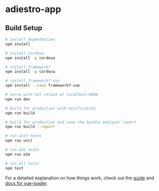 # adiestro-app

> <App Guemes Boliche>

## Build Setup

``` bash
# install dependencies
npm install

# install cordova
npm install -g cordova

# install framework7
npm install -g cordova

# install framework7-vue
npm install --save framework7-vue

# serve with hot reload at localhost:8080
npm run dev

# build for production with minification
npm run build

# build for production and view the bundle analyzer report
npm run build --report

# run unit tests
npm run unit

# run e2e tests
npm run e2e

# run all tests
npm test
```

For a detailed explanation on how things work, check out the [guide](http://vuejs-templates.github.io/webpack/) and [docs for vue-loader](http://vuejs.github.io/vue-loader).
